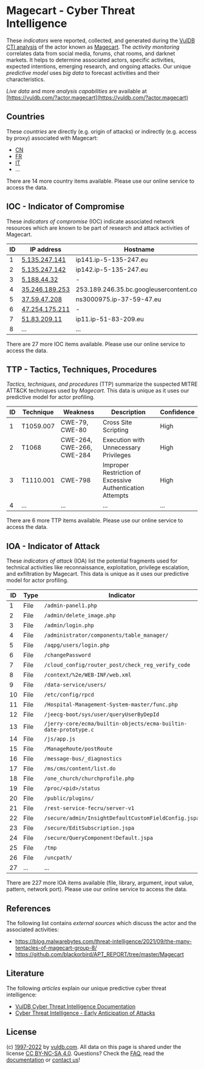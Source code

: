 # Magecart - Cyber Threat Intelligence

These _indicators_ were reported, collected, and generated during the [VulDB CTI analysis](https://vuldb.com/?kb.cti) of the actor known as [Magecart](https://vuldb.com/?actor.magecart). The _activity monitoring_ correlates data from social media, forums, chat rooms, and darknet markets. It helps to determine associated actors, specific activities, expected intentions, emerging research, and ongoing attacks. Our unique _predictive model_ uses _big data_ to forecast activities and their characteristics.

_Live data_ and more _analysis capabilities_ are available at [https://vuldb.com/?actor.magecart](https://vuldb.com/?actor.magecart)

## Countries

These _countries_ are directly (e.g. origin of attacks) or indirectly (e.g. access by proxy) associated with Magecart:

* [CN](https://vuldb.com/?country.cn)
* [FR](https://vuldb.com/?country.fr)
* [IT](https://vuldb.com/?country.it)
* ...

There are 14 more country items available. Please use our online service to access the data.

## IOC - Indicator of Compromise

These _indicators of compromise_ (IOC) indicate associated network resources which are known to be part of research and attack activities of Magecart.

ID | IP address | Hostname | Campaign | Confidence
-- | ---------- | -------- | -------- | ----------
1 | [5.135.247.141](https://vuldb.com/?ip.5.135.247.141) | ip141.ip-5-135-247.eu | - | High
2 | [5.135.247.142](https://vuldb.com/?ip.5.135.247.142) | ip142.ip-5-135-247.eu | - | High
3 | [5.188.44.32](https://vuldb.com/?ip.5.188.44.32) | - | - | High
4 | [35.246.189.253](https://vuldb.com/?ip.35.246.189.253) | 253.189.246.35.bc.googleusercontent.com | - | Medium
5 | [37.59.47.208](https://vuldb.com/?ip.37.59.47.208) | ns3000975.ip-37-59-47.eu | - | High
6 | [47.254.175.211](https://vuldb.com/?ip.47.254.175.211) | - | - | High
7 | [51.83.209.11](https://vuldb.com/?ip.51.83.209.11) | ip11.ip-51-83-209.eu | - | High
8 | ... | ... | ... | ...

There are 27 more IOC items available. Please use our online service to access the data.

## TTP - Tactics, Techniques, Procedures

_Tactics, techniques, and procedures_ (TTP) summarize the suspected MITRE ATT&CK techniques used by _Magecart_. This data is unique as it uses our predictive model for actor profiling.

ID | Technique | Weakness | Description | Confidence
-- | --------- | -------- | ----------- | ----------
1 | T1059.007 | CWE-79, CWE-80 | Cross Site Scripting | High
2 | T1068 | CWE-264, CWE-266, CWE-284 | Execution with Unnecessary Privileges | High
3 | T1110.001 | CWE-798 | Improper Restriction of Excessive Authentication Attempts | High
4 | ... | ... | ... | ...

There are 6 more TTP items available. Please use our online service to access the data.

## IOA - Indicator of Attack

These _indicators of attack_ (IOA) list the potential fragments used for technical activities like reconnaissance, exploitation, privilege escalation, and exfiltration by Magecart. This data is unique as it uses our predictive model for actor profiling.

ID | Type | Indicator | Confidence
-- | ---- | --------- | ----------
1 | File | `/admin-panel1.php` | High
2 | File | `/admin/delete_image.php` | High
3 | File | `/admin/login.php` | High
4 | File | `/administrator/components/table_manager/` | High
5 | File | `/aqpg/users/login.php` | High
6 | File | `/changePassword` | High
7 | File | `/cloud_config/router_post/check_reg_verify_code` | High
8 | File | `/context/%2e/WEB-INF/web.xml` | High
9 | File | `/data-service/users/` | High
10 | File | `/etc/config/rpcd` | High
11 | File | `/Hospital-Management-System-master/func.php` | High
12 | File | `/jeecg-boot/sys/user/queryUserByDepId` | High
13 | File | `/jerry-core/ecma/builtin-objects/ecma-builtin-date-prototype.c` | High
14 | File | `/js/app.js` | Medium
15 | File | `/ManageRoute/postRoute` | High
16 | File | `/message-bus/_diagnostics` | High
17 | File | `/ms/cms/content/list.do` | High
18 | File | `/one_church/churchprofile.php` | High
19 | File | `/proc/<pid>/status` | High
20 | File | `/public/plugins/` | High
21 | File | `/rest-service-fecru/server-v1` | High
22 | File | `/secure/admin/InsightDefaultCustomFieldConfig.jspa` | High
23 | File | `/secure/EditSubscription.jspa` | High
24 | File | `/secure/QueryComponent!Default.jspa` | High
25 | File | `/tmp` | Low
26 | File | `/uncpath/` | Medium
27 | ... | ... | ...

There are 227 more IOA items available (file, library, argument, input value, pattern, network port). Please use our online service to access the data.

## References

The following list contains _external sources_ which discuss the actor and the associated activities:

* https://blog.malwarebytes.com/threat-intelligence/2021/09/the-many-tentacles-of-magecart-group-8/
* https://github.com/blackorbird/APT_REPORT/tree/master/Magecart

## Literature

The following _articles_ explain our unique predictive cyber threat intelligence:

* [VulDB Cyber Threat Intelligence Documentation](https://vuldb.com/?kb.cti)
* [Cyber Threat Intelligence - Early Anticipation of Attacks](https://www.scip.ch/en/?labs.20201022)

## License

(c) [1997-2022](https://vuldb.com/?kb.changelog) by [vuldb.com](https://vuldb.com/?kb.about). All data on this page is shared under the license [CC BY-NC-SA 4.0](https://creativecommons.org/licenses/by-nc-sa/4.0/). Questions? Check the [FAQ](https://vuldb.com/?kb.faq), read the [documentation](https://vuldb.com/?kb) or [contact us](https://vuldb.com/?contact)!
